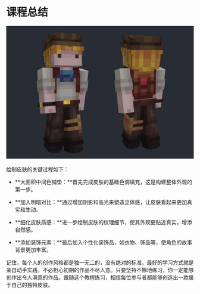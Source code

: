 # **课程总结**
![](./images/wps47.jpg)


绘制皮肤的关键过程如下：

- **大面积中间色铺垫：**首先完成皮肤的基础色调填充，这是构建整体外观的第一步。

- **加入明暗对比：**通过增加阴影和高光来塑造立体感，让皮肤看起来更加真实和生动。

- **细化皮肤质感：**进一步绘制皮肤的纹理细节，使其外观更贴近真实，增添自然感。

- **添加装饰元素：**最后加入个性化装饰品，如衣物、饰品等，使角色的故事背景更加丰富。

记住，每个人的创作风格都是独一无二的，没有绝对的标准。最好的学习方式就是亲自动手实践，不必担心初期的作品不尽人意。只要坚持不懈地练习，你一定能够创作出令人满意的作品。跟随这个教程练习，相信每位参与者都能够创造出一款属于自己的独特皮肤。